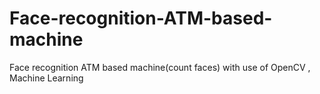 # Face-recognition-ATM-based-machine
Face recognition ATM based machine(count faces) with use of  OpenCV , Machine Learning

